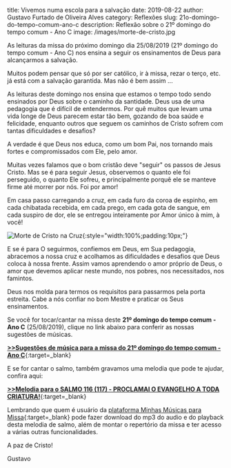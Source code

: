 ﻿title: Vivemos numa escola para a salvação
date: 2019-08-22
author: Gustavo Furtado de Oliveira Alves
category: Reflexões
slug: 21o-domingo-do-tempo-comum-ano-c
description: Reflexão sobre o 21º domingo do tempo comum - Ano C
image: /images/morte-de-cristo.jpg

As leituras da missa do próximo domingo dia 25/08/2019 (21º domingo do tempo comum - Ano C)
nos ensina a seguir os ensinamentos de Deus para alcançarmos a salvação.

Muitos podem pensar que só por ser católico, ir à missa, rezar o terço, etc. já está com a salvação garantida.
Mas não é bem assim ...

As leituras deste domingo nos ensina que estamos o tempo todo sendo ensinados por Deus sobre o caminho da santidade.
Deus usa de uma pedagogia que é difícil de entendermos. Por quê muitos que levam uma vida longe de Deus parecem estar tão bem,
gozando de boa saúde e felicidade, enquanto outros que seguem os caminhos de Cristo sofrem com tantas dificuldades e desafios?

A verdade é que Deus nos educa, como um bom Pai, nos tornando mais fortes e compromissados com Ele, pelo amor.

Muitas vezes falamos que o bom cristão deve "seguir" os passos de Jesus Cristo.
Mas se é para seguir Jesus, observemos o quanto ele foi perseguido, o quanto Ele sofreu,
e principalmente porquê ele se manteve firme até morrer por nós. Foi por amor!

Em casa passo carregando a cruz, em cada furo da coroa de espinho, em cada chibatada recebida,
em cada prego, em cada gota de sangue, em cada suspiro de dor,
ele se entregou inteiramente por Amor único à mim, à você!

![Morte de Cristo na Cruz](/images/morte-de-cristo.jpg){:style="width:100%;padding:10px;"}

E se é para O seguirmos, confiemos em Deus, em Sua pedagogia,
abracemos a nossa cruz e acolhamos as dificuldades e desafios que Deus coloca à nossa frente.
Assim vamos aprendendo o amor próprio de Deus, o amor que devemos aplicar neste mundo, nos pobres, nos necessitados, nos famintos.

Deus nos molda para termos os requisitos para passarmos pela porta estreita.
Cabe a nós confiar no bom Mestre e praticar os Seus ensinamentos.

Se você for tocar/cantar na missa deste **21º domingo do tempo comum - Ano C** (25/08/2019), clique no link abaixo para conferir as nossas sugestões de músicas.

[**>>Sugestões de música para a missa do 21º domingo do tempo comum - Ano C**](https://musicasparamissa.com.br/sugestoes-para/21o-domingo-do-tempo-comum-ano-c){:target=\_blank}

E se for cantar o salmo, também gravamos uma melodia que pode te ajudar, confira aqui:

[**>>Melodia para o SALMO 116 (117) - PROCLAMAI O EVANGELHO A TODA CRIATURA!**](https://musicasparamissa.com.br/musica/salmo-116-117-proclamai-o-evangelho-a-toda-criatura/){:target=\_blank}

Lembrando que quem é usuário da [plataforma Minhas Músicas para Missa](https://minhas.musicasparamissa.com.br/){:target=\_blank}
pode fazer download do mp3 do audio e do playback desta melodia de salmo, além de montar o repertório da missa e ter acesso a várias outras funcionalidades.

A paz de Cristo!

Gustavo
